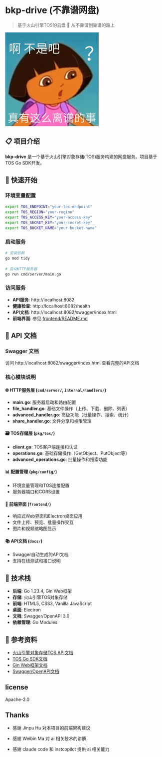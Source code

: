 # bkp-drive (不靠谱网盘)

> 基于火山引擎TOS的云盘 🚀 从不靠谱到靠谱的路上

![](src/img/logo_v1.gif)

## 📋 项目介绍

**bkp-drive** 是一个基于火山引擎对象存储(TOS)服务构建的网盘服务。项目基于 TOS Go SDK开发。


## 🚀 快速开始


### 环境变量配置

```bash
export TOS_ENDPOINT="your-tos-endpoint"
export TOS_REGION="your-region" 
export TOS_ACCESS_KEY="your-access-key"
export TOS_SECRET_KEY="your-secret-key"
export TOS_BUCKET_NAME="your-bucket-name"
```

### 启动服务

```bash
# 安装依赖
go mod tidy

# 启动HTTP服务器
go run cmd/server/main.go
```

### 访问服务

- **API服务**: http://localhost:8082
- **健康检查**: http://localhost:8082/health
- **API文档**: http://localhost:8082/swagger/index.html
- **前端界面**: 参见 [frontend/README.md](frontend/README.md)

## 📖 API 文档

### Swagger 文档
访问 http://localhost:8082/swagger/index.html 查看完整的API文档

### 核心模块说明

#### 🌐 HTTP服务层 (`cmd/server/`, `internal/handlers/`)
- **main.go**: 服务器启动和路由配置
- **file_handler.go**: 基础文件操作（上传、下载、删除、列表）
- **advanced_handler.go**: 高级功能（批量操作、搜索、统计）  
- **share_handler.go**: 文件分享和权限管理

#### 🗃️ TOS存储层 (`pkg/tos/`)
- **client.go**: TOS客户端连接和认证
- **operations.go**: 基础存储操作（GetObject、PutObject等）
- **advanced_operations.go**: 批量操作和搜索功能

#### 📊 配置管理 (`pkg/config/`)
- 环境变量管理和TOS连接配置
- 服务器端口和CORS设置

#### 🎨 前端界面 (`frontend/`)
- 响应式Web界面和Electron桌面应用
- 文件上传、预览、批量操作交互
- 图片和视频缩略图显示

#### 📚 API文档 (`docs/`)
- Swagger自动生成的API文档
- 支持在线测试和接口说明

## 🔧 技术栈

- **后端**: Go 1.23.4, Gin Web框架
- **存储**: 火山引擎TOS对象存储
- **前端**: HTML5, CSS3, Vanilla JavaScript
- **桌面**: Electron
- **文档**: Swagger/OpenAPI 3.0
- **依赖管理**: Go Modules

## 📄 参考资料

- [火山引擎对象存储TOS API文档](https://www.volcengine.com/docs/6349/74837)
- [TOS Go SDK文档](https://github.com/volcengine/ve-tos-golang-sdk)
- [Gin Web框架文档](https://gin-gonic.com/zh-cn/docs/)
- [Swagger/OpenAPI文档](https://swagger.io/docs/)

## license
Apache-2.0

## Thanks
* 感谢 Jinpu Hu 对本项目的前端架构建议

* 感谢 Weibin Ma 对 ai 相关技术的讲解

* 感谢 claude code 和 instcopilot 提供 ai 相关能力